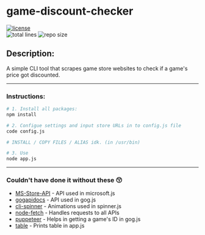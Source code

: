 # game-discount-checker

[![license](https://img.shields.io/badge/license-MIT-blue.svg?style=flat)](http://opensource.org/licenses/MIT)
<br>
![total lines](https://img.shields.io/tokei/lines/github/ErykDarnowski/game-discount-checker?color=red)
![repo size](https://img.shields.io/github/repo-size/ErykDarnowski/game-discount-checker?color=red)

## Description:

A simple CLI tool that scrapes game store websites to check if a game's price got discounted.

---

### Instructions:

```bash
# 1. Install all packages:
npm install

# 2. Configue settings and input store URLs in to config.js file
code config.js

# INSTALL / COPY FILES / ALIAS idk. (in /usr/bin)

# 3. Use
node app.js
```

---

### Couldn't have done it without these 😙

- [MS-Store-API](https://github.com/ThomasPe/MS-Store-API) - API used in microsoft.js
- [gogapidocs](https://github.com/Yepoleb/gogapidocs) - API used in gog.js
- [cli-spinner](https://github.com/sindresorhus/cli-spinners) - Animations used in spinner.js
- [node-fetch](https://github.com/node-fetch/node-fetch) - Handles requests to all APIs
- [puppeteer](https://github.com/puppeteer/puppeteer) - Helps in getting a game's ID in gog.js
- [table](https://github.com/gajus/table) - Prints table in app.js